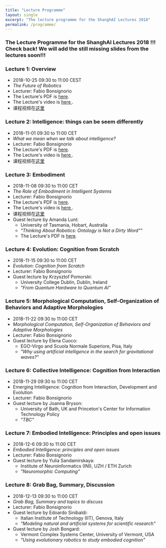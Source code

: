 ```yaml
---
title: "Lecture Programme"
layout: single
excerpt: "The lecture programme for the ShanghAI Lectures 2018"
permalink: /programme/
---
```


### The Lecture Programme for the ShanghAI Lectures 2018 !!! Check back! We will add the still missing slides from the lectures soon!!!


### Lecture 1: Overview
* 2018-10-25  09:30 to 11:00 CEST 
* *The Future of Robotics* 
* Lecturer: Fabio Bonsignorio
 * The Lecture's PDF is [here](https://shanghai-lectures.github.io/slides/Lecture01_2018ShailIntroV1.91OVERVIEWVeryShort-ilovepdf-compressed.pdf).
* The Lecture's video is <a href="https://www.youtube.com/watch?v=AUqmMlOGlpY" target="_blank">  here </a>.
* 课程视频在[这里](https://v.youku.com/v_show/id_XMzg5ODgzMjAzMg==.html?spm=a2h0j.11185381.listitem_page1.5!2~A)

### Lecture 2: Intelligence: things can be seem differently
* 2018-11-01 09:30 to 11:00 CET 
* *What we mean when we talk about intelligence?* 
* Lecturer: Fabio Bonsignorio
* The Lecture's PDF is [here](https://shanghai-lectures.github.io/slides/Lecture02_2018SlidesFabV1.1.pdf).
* The Lecture's video is <a href="https://www.youtube.com/watch?v=Tz8ue_XL2kU" target="_blank">  here </a>. 
* 课程视频在[这里](https://v.youku.com/v_show/id_XMzg5ODgzMzQ4OA==.html?spm=a2h0j.11185381.listitem_page1.5~A)

### Lecture 3: Embodiment
* 2018-11-08 09:30 to 11:00 CET 
* *The Role of Embodiment in Intelligent Systems* 
* Lecturer: Fabio Bonsignorio
* The Lecture's PDF is [here](https://shanghai-lectures.github.io/slides/Lecture3_2018Nov8EmbodimentPDF.pdf).
* The Lecture's video is <a href="https://www.youtube.com/watch?v=7bEFbFbegYA" target="_blank">  here </a>. 
* 课程视频在[这里](http://v.youku.com/v_show/id_XMzkxNTg5MTgwNA==.html?spm=a2hzp.8244740.0.0)
* Guest lecture by Amanda Lunt: 
  * University of Tasmania, Hobart, Australia
  * *"Thinking About Robotics: Ontology is Not a Dirty Word""*
  * The Lecture's PDF is [here](https://shanghai-lectures.github.io/Robots_Organisations_and_OntologyALuntNov8GuestLecture.pdf).

### Lecture 4: Evolution: Cognition from Scratch
* 2018-11-15 09:30 to 11:00 CET 
* *Evolution: Cognition from Scratch* 
* Lecturer: Fabio Bonsignorio
* Guest lecture by Krzysztof Pomorski: 
  * University College Dublin, Dublin, Ireland
  * *"From Quantum Hardware to Quantum AI"*


### Lecture 5: Morphological Computation, Self-Organization of Behaviors and Adaptive Morphologies
* 2018-11-22 09:30 to 11:00 CET
* *Morphological Computation, Self-Organization of Behaviors and Adaptive Morphologies* 
* Lecturer: Fabio Bonsignorio
* Guest lecture by Elena Cuoco: 
  * EGO-Virgo and Scuola Normale Superiore, Pisa, Italy
  * *"Why using artificial intelligence in the search for gravitational waves?"*


### Lecture 6: Collective Intelligence: Cognition from Interaction
* 2018-11-29 09:30 to 11:00 CET 
* Emerging Intelligence: Cognition from Interaction, Development and Evolution 
* Lecturer: Fabio Bonsignorio
* Guest lecture by Joanna Bryson: 
  * University of Bath, UK and Princeton's Center for Information Technology Policy
  * *"TBC"*
  
### Lecture 7: Embodied Intelligence: Principles and open issues
* 2018-12-6  09:30 to 11:00 CET
* *Embodied Intelligence: principles and open issues* 
* Lecturer: Fabio Bonsignorio
* Guest lecture by Yulia Sandamirskaya: 
  * Institute of Neuroinformatics (INI), UZH / ETH Zurich
  * *"Neuromorphic Computing"*
  
  
### Lecture  8: Grab Bag, Summary, Discussion
* 2018-12-13 09:30 to 11:00 CET
* *Grab Bag, Summary and topics to discuss* 
* Lecturer: Fabio Bonsignorio
* Guest lecture by Edoardo Sinibaldi: 
  * Italian Institute of Technology (IIT), Genova, Italy
  * *"Modeling natural and artificial systems for scientific research"*
* Guest lecture by Josh Bongard: 
  * Vermont Complex Systems Center, University of Vermont, USA
  * *"Using evolutionary robotics to study embodied cognition"*


